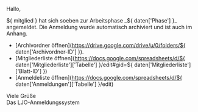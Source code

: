 Hallo,
  
${ mitglied } hat sich soeben zur Arbeitsphase _${ daten['Phase'] }_ angemeldet.
Die Anmeldung wurde automatisch archiviert und ist auch im Anhang.

- [Archivordner öffnen](https://drive.google.com/drive/u/0/folders/${ daten['Archivordner-ID'] }).
- [Mitgliederliste öffnen](https://docs.google.com/spreadsheets/d/${ daten['Mitgliederliste']['Tabelle'] }/edit#gid=${ daten['Mitgliederliste']['Blatt-ID'] })
- [Anmeldeliste öffnen](https://docs.google.com/spreadsheets/d/${ daten['Anmeldungen']['Tabelle'] }/edit)

Viele Grüße  
Das LJO-Anmeldungssystem
